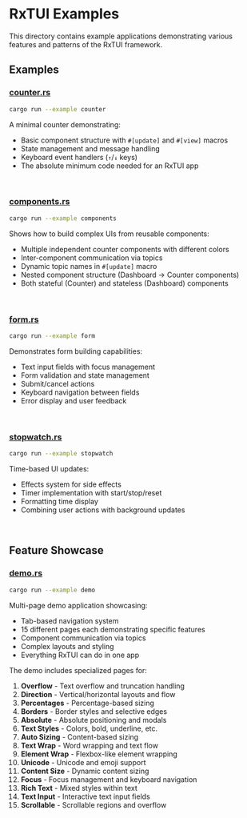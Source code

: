 # RxTUI Examples

This directory contains example applications demonstrating various features and patterns of the RxTUI framework.

## Examples

### [counter.rs](./counter.rs)
```bash
cargo run --example counter
```
A minimal counter demonstrating:
- Basic component structure with `#[update]` and `#[view]` macros
- State management and message handling
- Keyboard event handlers (`↑`/`↓` keys)
- The absolute minimum code needed for an RxTUI app

<br />

### [components.rs](./components.rs)
```bash
cargo run --example components
```
Shows how to build complex UIs from reusable components:
- Multiple independent counter components with different colors
- Inter-component communication via topics
- Dynamic topic names in `#[update]` macro
- Nested component structure (Dashboard → Counter components)
- Both stateful (Counter) and stateless (Dashboard) components

<br />

### [form.rs](./form.rs)
```bash
cargo run --example form
```
Demonstrates form building capabilities:
- Text input fields with focus management
- Form validation and state management
- Submit/cancel actions
- Keyboard navigation between fields
- Error display and user feedback

<br />

### [stopwatch.rs](./stopwatch.rs)
```bash
cargo run --example stopwatch
```
Time-based UI updates:
- Effects system for side effects
- Timer implementation with start/stop/reset
- Formatting time display
- Combining user actions with background updates

<br />

## Feature Showcase

### [demo.rs](./demo.rs)
```bash
cargo run --example demo
```
Multi-page demo application showcasing:
- Tab-based navigation system
- 15 different pages each demonstrating specific features
- Component communication via topics
- Complex layouts and styling
- Everything RxTUI can do in one app

The demo includes specialized pages for:
1. **Overflow** - Text overflow and truncation handling
2. **Direction** - Vertical/horizontal layouts and flow
3. **Percentages** - Percentage-based sizing
4. **Borders** - Border styles and selective edges
5. **Absolute** - Absolute positioning and modals
6. **Text Styles** - Colors, bold, underline, etc.
7. **Auto Sizing** - Content-based sizing
8. **Text Wrap** - Word wrapping and text flow
9. **Element Wrap** - Flexbox-like element wrapping
10. **Unicode** - Unicode and emoji support
11. **Content Size** - Dynamic content sizing
12. **Focus** - Focus management and keyboard navigation
13. **Rich Text** - Mixed styles within text
14. **Text Input** - Interactive text input fields
15. **Scrollable** - Scrollable regions and overflow
